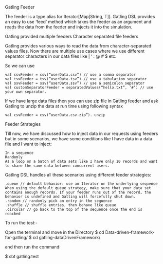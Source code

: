 Gatling Feeder

The feeder is a type alias for Iterator[Map[String, T]]. Gatling DSL provides an easy to use ‘feed’ method which takes the feeder as an argument and reads the data from the feeder and injects it into the simulation.

Gatling provided multiple feeders
Character separated file feeders

Gatling provides various ways to read the data from character-separated values files. Now there are multiple use cases where we use different separator characters in our data files like | ‘ : @ # $ <tab> etc.

 So we can use

    val csvFeeder = csv(“userData.csv”) // use a comma separator
    val tsvFeeder = tsv(“userData.tsv”) // use a tabulation separator
    val ssvFeeder = ssv(“userData.ssv”) // use a semicolon separator
    val customSeparatorFeeder = separatedValues(“hello.txt”, ‘#’) // use your own separator.

 If we have large data files then you can use zip file in Gatling feeder and ask Gatling to unzip the data at run time using following syntax

    val csvFeeder = csv(“userData.csv.zip”). unzip 

Feeder Strategies

Till now, we have discussed how to inject data in our requests using feeders but in some scenarios, we have some conditions like I have data in a data file and I want to inject:

    In a sequence 
    Randomly
    As a loop on a batch of data sets like I have only 10 records and want to share the same data between concurrent users.

Gatling DSL handles all these scenarios using different feeder strategies:

    .queue // default behavior: use an Iterator on the underlying sequence
    When using the default queue strategy, make sure that your data set contains enough records. If your feeder runs out of the record, the behavior is undefined and Gatling will forcefully shut down.
    .random // randomly pick an entry in the sequence
    .shuffle // shuffle entries, then behave like queue
    .circular // go back to the top of the sequence once the end is reached


To run the test:-

Open the terminal and move in the Directory
$ cd Data-driven-framework-for-gatling/
$ cd gatling-dataDrivenFramework/

and then run the command

$ sbt gatling:test
